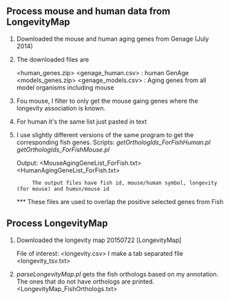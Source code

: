 ## Process mouse and human data from LongevityMap

1. Downloaded the mouse and human aging genes from Genage (July 2014)
2. The downloaded files are 
   
   <human_genes.zip> <genage_human.csv> : human GenAge
   <models_genes.zip> <genage_models.csv> : Aging genes from all model organisms including mouse
   
3. Fou mouse, I filter to only get the mouse gaing genes where the longevity association is known.
   <Filtered Mouse Genes.txt>
   
4. For human it's the same list just pasted in text
   <Human Aging Genes.txt>      
   
5. I use slightly different versions of the same program to get the corresponding fish genes.
   Scripts: *getOrthologIds_ForFishHuman.pl*
            *getOrthologIds_ForFishMouse.pl*
            
   Output:  <MouseAgingGeneList_ForFish.txt>
            <HumanAgingGeneList_ForFish.txt>
            
            The output files have fish id, mouse/human symbol, longevity (for mouse) and humsn/mouse id
            
    *** These files are used to overlap the positive selected genes from Fish
    

## Process LongevityMap

1. Downloaded the longevity map 20150722
   [LongevityMap]
   
   File of interest: <longevity.csv>
   I make a tab separated file <longevity_tsv.txt>
   
2. *parseLongevityMap.pl* gets the fish orthologs based on my annotation. The ones that do not have orthologs are printed.
   <LongevityMap_FishOrthologs.txt>
